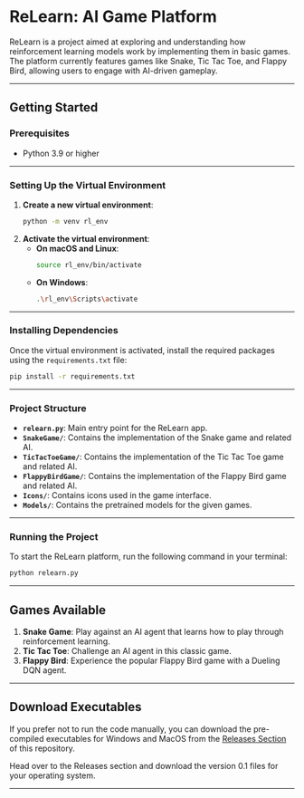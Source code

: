 # **ReLearn: AI Game Platform**

ReLearn is a project aimed at exploring and understanding how reinforcement learning models work by implementing them in basic games. The platform currently features games like Snake, Tic Tac Toe, and Flappy Bird, allowing users to engage with AI-driven gameplay.

---

## **Getting Started**

### **Prerequisites**
- Python 3.9 or higher

---

### **Setting Up the Virtual Environment**

1. **Create a new virtual environment**:
   ```bash
   python -m venv rl_env
   ```
2. **Activate the virtual environment**:
   - **On macOS and Linux**:
     ```bash
     source rl_env/bin/activate
     ```
   - **On Windows**:
     ```bash
     .\rl_env\Scripts\activate
     ```

---

### **Installing Dependencies**

Once the virtual environment is activated, install the required packages using the `requirements.txt` file:

```bash
pip install -r requirements.txt
```

---

### **Project Structure**

- **`relearn.py`**: Main entry point for the ReLearn app.  
- **`SnakeGame/`**: Contains the implementation of the Snake game and related AI.  
- **`TicTacToeGame/`**: Contains the implementation of the Tic Tac Toe game and related AI.  
- **`FlappyBirdGame/`**: Contains the implementation of the Flappy Bird game and related AI.  
- **`Icons/`**: Contains icons used in the game interface.  
- **`Models/`**: Contains the pretrained models for the given games.  

---

### **Running the Project**

To start the ReLearn platform, run the following command in your terminal:

```bash
python relearn.py
```

---

## **Games Available**
1. **Snake Game**: Play against an AI agent that learns how to play through reinforcement learning.  
2. **Tic Tac Toe**: Challenge an AI agent in this classic game.  
3. **Flappy Bird**: Experience the popular Flappy Bird game with a Dueling DQN agent.  

---

## **Download Executables**

If you prefer not to run the code manually, you can download the pre-compiled executables for Windows and MacOS from the [Releases Section](https://github.com/TanmayDoesAI/relearn/releases) of this repository.

Head over to the Releases section and download the version 0.1 files for your operating system.

---